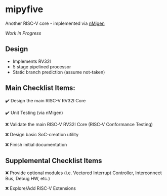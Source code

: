 # mipyfive
Another RISC-V core - implemented via [nMigen](https://github.com/m-labs/nmigen)

*Work in Progress*

## Design
- Implements RV32I
- 5 stage pipelined processor
- Static branch prediction (assume not-taken)

## Main Checklist Items:
:heavy_check_mark: Design the main RISC-V RV32I Core

:heavy_check_mark: Unit Testing (via nMigen)

:x: Validate the main RISC-V RV32I Core (RISC-V Conformance Testing)

:x: Design basic SoC-creation utility

:x: Finish initial documentation

## Supplemental Checklist Items
:x: Provide optional modules (i.e. Vectored Interrupt Controller, Interconnect Bus, Debug HW, etc.)

:x: Explore/Add RISC-V Extensions
